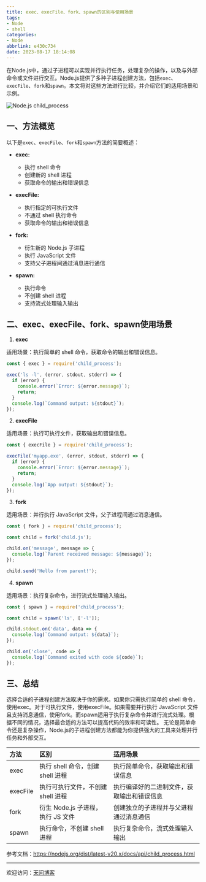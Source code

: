 ```yaml
---
title: exec、execFile、fork、spawn的区别与使用场景
tags:
- Node
- shell
categories:
- Node
abbrlink: e430c734
date: 2023-08-17 18:14:08
---
```


在Node.js中，通过子进程可以实现并行执行任务，处理复杂的操作，以及与外部命令或文件进行交互。Node.js提供了多种子进程创建方法，包括`exec`、`execFile`、`fork`和`spawn`。本文将对这些方法进行比较，并介绍它们的适用场景和示例。

![Node.js child_process](https://tiven.cn/static/img/nodejs-01-gv0ZongC.jpg)

<!-- more -->

## 一、方法概览

以下是`exec`、`execFile`、`fork`和`spawn`方法的简要概述：

- **exec:**
    - 执行 shell 命令
    - 创建新的 shell 进程
    - 获取命令的输出和错误信息

- **execFile:**
    - 执行指定的可执行文件
    - 不通过 shell 执行命令
    - 获取命令的输出和错误信息

- **fork:**
    - 衍生新的 Node.js 子进程
    - 执行 JavaScript 文件
    - 支持父子进程间通过消息进行通信

- **spawn:**
    - 执行命令
    - 不创建 shell 进程
    - 支持流式处理输入输出


## 二、exec、execFile、fork、spawn使用场景

1. **exec**

适用场景：执行简单的 shell 命令，获取命令的输出和错误信息。

```javascript
const { exec } = require('child_process');

exec('ls -l', (error, stdout, stderr) => {
  if (error) {
    console.error(`Error: ${error.message}`);
    return;
  }
  console.log(`Command output: ${stdout}`);
});
```

2. **execFile**

适用场景：执行可执行文件，获取输出和错误信息。

```javascript
const { execFile } = require('child_process');

execFile('myapp.exe', (error, stdout, stderr) => {
  if (error) {
    console.error(`Error: ${error.message}`);
    return;
  }
  console.log(`App output: ${stdout}`);
});
```

3. **fork**

适用场景：并行执行 JavaScript 文件，父子进程间通过消息通信。

```javascript
const { fork } = require('child_process');

const child = fork('child.js');

child.on('message', message => {
  console.log(`Parent received message: ${message}`);
});

child.send('Hello from parent!');
```

4. **spawn**

适用场景：执行复杂命令，进行流式处理输入输出。

```javascript
const { spawn } = require('child_process');

const child = spawn('ls', ['-l']);

child.stdout.on('data', data => {
  console.log(`Command output: ${data}`);
});

child.on('close', code => {
  console.log(`Command exited with code ${code}`);
});
```

## 三、总结

选择合适的子进程创建方法取决于你的需求。如果你只需执行简单的 shell 命令，使用exec。对于可执行文件，使用execFile。如果需要并行执行 JavaScript 文件且支持消息通信，使用fork。而spawn适用于执行复杂命令并进行流式处理。根据不同的情况，选择最合适的方法可以提高代码的效率和可读性。
无论是简单命令还是复杂操作，Node.js的子进程创建方法都能为你提供强大的工具来处理并行任务和外部交互。

|方法|	区别|	适用场景|
|:---|:---|:---|
|exec|	执行 shell 命令，创建 shell 进程|	执行简单命令，获取输出和错误信息|
|execFile|	执行可执行文件，不创建 shell 进程|	执行编译好的二进制文件，获取输出和错误信息|
|fork|	衍生 Node.js 子进程，执行 JS 文件|	创建独立的子进程并与父进程通过消息通信|
|spawn|	执行命令，不创建 shell 进程|	执行复杂命令，流式处理输入输出|

参考文档：https://nodejs.org/dist/latest-v20.x/docs/api/child_process.html

---

欢迎访问：[天问博客](https://tiven.cn/p/e430c734/ "天问博客-专注于大前端技术")

